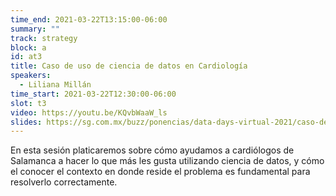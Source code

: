 ```yaml
---
time_end: 2021-03-22T13:15:00-06:00
summary: ""
track: strategy
block: a
id: at3
title: Caso de uso de ciencia de datos en Cardiología
speakers:
  - Liliana Millán
time_start: 2021-03-22T12:30:00-06:00
slot: t3
video: https://youtu.be/KQvbWaaW_ls
slides: https://sg.com.mx/buzz/ponencias/data-days-virtual-2021/caso-de-uso-de-ciencia-de-datos-en-cardiologia
---
```

En esta sesión platicaremos sobre cómo ayudamos a cardiólogos de Salamanca a hacer lo que más les gusta utilizando ciencia de datos, y cómo el conocer el contexto en donde reside el problema es fundamental para resolverlo correctamente.